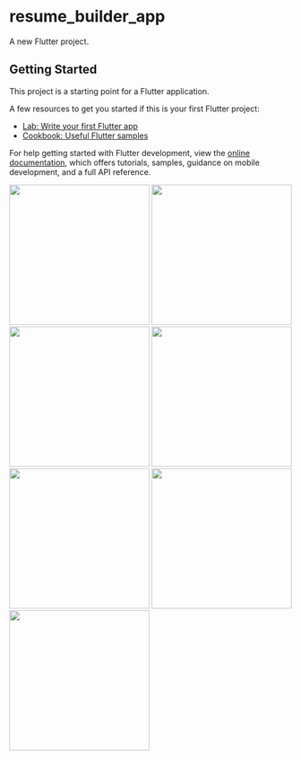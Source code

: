 # resume_builder_app

A new Flutter project.

## Getting Started

This project is a starting point for a Flutter application.

A few resources to get you started if this is your first Flutter project:

- [Lab: Write your first Flutter app](https://docs.flutter.dev/get-started/codelab)
- [Cookbook: Useful Flutter samples](https://docs.flutter.dev/cookbook)

For help getting started with Flutter development, view the
[online documentation](https://docs.flutter.dev/), which offers tutorials,
samples, guidance on mobile development, and a full API reference.


<img src= "https://user-images.githubusercontent.com/118421837/232280692-57fdfb05-3c4e-443f-8411-fc7f317713e0.png" width="250px"></img>
<img src= "https://user-images.githubusercontent.com/131134576/234341346-ca55027e-65ec-45c3-9b37-470e2e8c619d.png" width="250px"></img>
<img src= "https://user-images.githubusercontent.com/131134576/234354421-8186b75c-9e29-4c71-a8c6-d7e3f2546737.png" width="250px"></img>
<img src= "https://user-images.githubusercontent.com/131134576/234354588-577bce99-b61a-4226-8eef-eff9035ffcab.png" width="250px"></img>
<img src= "https://user-images.githubusercontent.com/118421837/232281954-5863437f-6e4d-418e-b5f0-a640bb64f45d.png" width="250px"></img>
<img src= "https://user-images.githubusercontent.com/131134576/234356451-0520ccc9-f130-4c05-90e4-5e42d0c1cef6.png" width="250px"></img>
<img src= "https://user-images.githubusercontent.com/131134576/234354730-9f080326-07b7-4e60-a85f-3a2d0d2e4957.png" width="250px"></img>
